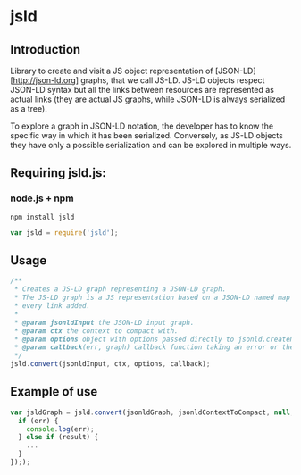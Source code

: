 jsld
====

Introduction
------------

Library to create and visit a JS object representation of [JSON-LD][http://json-ld.org] graphs,
that we call JS-LD.
JS-LD objects respect JSON-LD syntax but all the links between resources are
represented as actual links (they are actual JS graphs, while JSON-LD is always
serialized as a tree).

To explore a graph in JSON-LD notation, the developer has to know the specific
way in which it has been serialized.
Conversely, as JS-LD objects they have only a possible serialization and can be
explored in multiple ways.

## Requiring jsld.js:

### node.js + npm

```
npm install jsld
```

```js
var jsld = require('jsld');
```

## Usage
```js
/**
 * Creates a JS-LD graph representing a JSON-LD graph.
 * The JS-LD graph is a JS representation based on a JSON-LD named map with
 * every link added.
 *
 * @param jsonldInput the JSON-LD input graph.
 * @param ctx the context to compact with.
 * @param options object with options passed directly to jsonld.createNodeMap().
 * @param callback(err, graph) callback function taking an error or the JS-LD graph.
 */
jsld.convert(jsonldInput, ctx, options, callback);
```

## Example of use
```js
var jsldGraph = jsld.convert(jsonldGraph, jsonldContextToCompact, null, function(err, result) {
  if (err) {
    console.log(err);
  } else if (result) {
    ...
  }
}););
```
